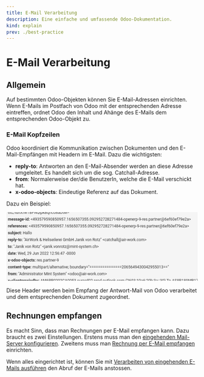 ```yaml
---
title: E-Mail Verarbeitung
description: Eine einfache und umfassende Odoo-Dokumentation.
kind: explain
prev: ./best-practice
---
```


# E-Mail Verarbeitung

## Allgemein

Auf bestimmten Odoo-Objekten können Sie E-Mail-Adressen einrichten. Wenn E-Mails im Postfach von Odoo mit der entsprechenden Adresse eintreffen, ordnet Odoo den Inhalt und Ahänge des E-Mails dem entsprechenden Odoo-Objekt zu.

### E-Mail Kopfzeilen

Odoo koordiniert die Kommunikation zwischen Dokumenten und den E-Mail-Empfängen mit Headern im E-Mail. Dazu die wichtigsten:

- **reply-to**: Antworten an den E-Mail-Absender werden an diese Adresse umgeleitet. Es handelt sich um die sog. Catchall-Adresse.
- **from**: Normalerweise der/die BenutzerIn, welche die E-Mail verschickt hat.
- **x-odoo-objects**: Eindeutige Referenz auf das Dokument.

Dazu ein Beispiel:

![](attachments/Infomaniak%20Kopfzeilen.png)

Diese Header werden beim Empfang der Antwort-Mail von Odoo verarbeitet und dem entsprechenden Dokument zugeordnet.

## Rechnungen empfangen

Es macht Sinn, dass man Rechnungen per E-Mail empfangen kann. Dazu braucht es zwei Einstellungen. Erstens muss man den [eingehenden Mail-Server konfigurieren](Dialog%20E-Mail.md#Eingehender%20Mail-Server%20konfigurieren).
Zweitens muss man [Rechnung per E-Mail empfangen](Accounting.md#Rechnung%20per%20E-Mail%20empfangen) einrichten.

Wenn alles eingerichtet ist, können Sie mit [Verarbeiten von eingehenden E-Mails ausführen](Dialog%20E-Mail.md#Verarbeiten%20von%20eingehenden%20E-Mails%20ausführen) den Abruf der E-Mails anstossen.
